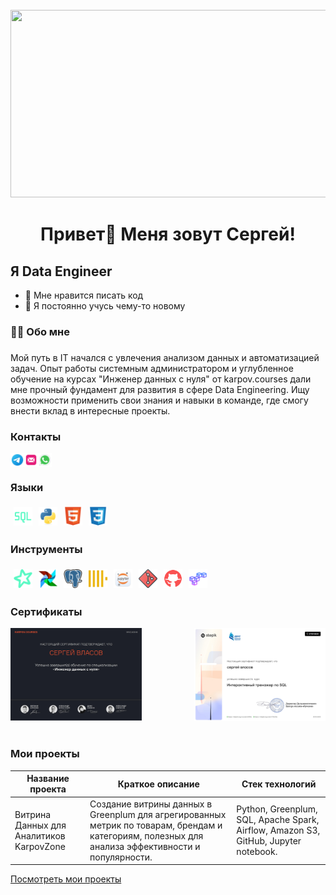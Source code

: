 <!-- Links -->
[telegram]: https://t.me/@Vlasov_S_Nid96271
[mailru]: mailto:nikolaevch96@yandex.ru
[whatsapp]: https://wa.me/79525402041
<!-- End links -->

<br clear="both">

<div align="center">
  <img height="300" width="600" src="https://user-images.githubusercontent.com/74038190/225813708-98b745f2-7d22-48cf-9150-083f1b00d6c9.gif"  />
</div>

###

<h1 align="center">Привет👋 Меня зовут Сергей!</h1>

###


## Я Data Engineer
- 💪 Мне нравится писать код
- 🌱 Я постоянно учусь чему-то новому

<h3 align="left">👩‍💻  Обо мне</h3>

###

<p align="left">Мой путь в IT начался с увлечения анализом данных и автоматизацией задач. Опыт работы системным администратором и углубленное обучение на курсах "Инженер данных с нуля" от karpov.courses дали мне прочный фундамент для развития в сфере Data Engineering. Ищу возможности применить свои знания и навыки в команде, где смогу внести вклад в интересные проекты.</p>

###

### Контакты

[<img src="https://github.com/Vlasov-S-N-96/Vlasov-S-N-96/blob/main/icons/telegram.svg" alt="Telegram" align="left" height="22px">](https://t.me/Vlasov_S_Nid96271)
[<img src="https://github.com/Vlasov-S-N-96/Vlasov-S-N-96/blob/main/icons/mail.svg" alt="Mail.ru" align="left" height="22px">](mailto:your_email@example.com)
[<img src="https://github.com/Vlasov-S-N-96/Vlasov-S-N-96/blob/main/icons/whatsapp.svg" alt="WhatsApp" align="left" height="22px">](https://wa.me/79525402041)
<br clear="left"/>

### Языки

<img src="https://github.com/Vlasov-S-N-96/Vlasov-S-N-96/blob/main/icons/Sql.svg" alt="SQL" align="left" height="30px" style="padding: 5px;" title="SQL">
<img src="https://raw.githubusercontent.com/devicons/devicon/master/icons/python/python-original.svg" alt="Python" align="left" height="30px" style="padding: 5px;" title="Python">
<img src="https://raw.githubusercontent.com/devicons/devicon/master/icons/html5/html5-original.svg" alt="HTML" align="left" height="30px" style="padding: 5px;" title="HTML">
<img src="https://raw.githubusercontent.com/devicons/devicon/master/icons/css3/css3-original.svg" alt="CSS" align="left" height="30px" style="padding: 5px;" title="CSS">
<br clear="left"/>

### Инструменты

<img src="https://github.com/Vlasov-S-N-96/Vlasov-S-N-96/blob/main/icons/ApacheSpark.svg" alt="Apache" align="left" height="30px" style="padding: 5px;" title="Apache Spark">
<img src="https://github.com/Vlasov-S-N-96/Vlasov-S-N-96/blob/main/icons/airflow.svg" alt="Airflow" align="left" height="30px" style="padding: 5px;" title="Airflow">
<img src="https://github.com/Vlasov-S-N-96/Vlasov-S-N-96/blob/main/icons/postgresql.svg" alt="PostgreSQL" align="left" height="30px" style="padding: 5px;" title="PostgreSQL">
<img src="https://github.com/Vlasov-S-N-96/Vlasov-S-N-96/blob/main/icons/Clickhouse.svg" alt="ClickHouse" align="left" height="30px" style="padding: 5px;" title="ClickHouse">
<img src="https://github.com/Vlasov-S-N-96/Vlasov-S-N-96/blob/main/icons/jupyter_icon.svg" alt="Jupyter notebook" align="left" height="30px" style="padding: 5px;" title="Jupyter notebook">
<img src="https://github.com/Vlasov-S-N-96/Vlasov-S-N-96/blob/main/icons/git.png" alt="Git" align="left" height="30px" style="padding: 5px;" title="Git">
<img src="https://github.com/Vlasov-S-N-96/Vlasov-S-N-96/blob/main/icons/github.svg" alt="GitHub" align="left" height="30px" style="padding: 5px;" title="GitHub">
<img src="https://github.com/Vlasov-S-N-96/Vlasov-S-N-96/blob/main/icons/amazon-s3.png" alt="Amazon S3" align="left" height="30px" style="padding: 5px;" title="Amazon S3">

<br clear="left"/>

### Сертификаты

<div style="display: flex; overflow-x: auto; gap: 40px;">
  <a href="https://github.com/Vlasov-S-N-96/Vlasov-S-N-96/blob/main/certificate/karpov-certificate.jpg">
    <img src="https://github.com/Vlasov-S-N-96/Vlasov-S-N-96/blob/main/certificate/karpov-certificate.jpg" alt="karpov-certificate" style="width: 400px;">
  </a>
  &nbsp;
  <a href="https://github.com/Vlasov-S-N-96/Vlasov-S-N-96/blob/main/certificate/stepik-certificate.jpg">
    <img src="https://github.com/Vlasov-S-N-96/Vlasov-S-N-96/blob/main/certificate/stepik-certificate.jpg" alt="stepik-certificate" style="width: 400px;">
  </a>
</div>

<br />

### Мои проекты

| Название проекта            | Краткое описание      | Стек технологий                                                                                                                                     |
| -------------------------- | -------- | -------------------------------------------------------------------------------------------------------------------------------------------- |
| Витрина Данных для Аналитиков KarpovZone                   | Создание витрины данных в Greenplum для агрегированных метрик по товарам, брендам и категориям, полезных для анализа эффективности и популярности. | Python, Greenplum, SQL, Apache Spark, Airflow, Amazon S3, GitHub, Jupyter notebook.                                                                                      |

[Посмотреть мои проекты](https://github.com/Vlasov-S-N-96/project)

